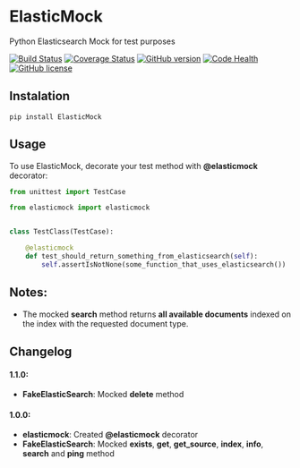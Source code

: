 # ElasticMock

Python Elasticsearch Mock for test purposes

[![Build Status](https://travis-ci.org/vrcmarcos/elasticmock.svg?branch=master)](https://travis-ci.org/vrcmarcos/elasticmock) [![Coverage Status](https://coveralls.io/repos/github/vrcmarcos/elasticmock/badge.svg?branch=master)](https://coveralls.io/github/vrcmarcos/elasticmock?branch=master) [![GitHub version](https://badge.fury.io/gh/vrcmarcos%2Felasticmock.svg)](https://badge.fury.io/gh/vrcmarcos%2Felasticmock) [![Code Health](https://landscape.io/github/vrcmarcos/elasticmock/master/landscape.svg?style=flat)](https://landscape.io/github/vrcmarcos/elasticmock/master) [![GitHub license](https://img.shields.io/badge/license-MIT-blue.svg)](https://raw.githubusercontent.com/vrcmarcos/elasticmock/master/LICENSE)

## Instalation

```shell
pip install ElasticMock
```

## Usage

To use ElasticMock, decorate your test method with **@elasticmock** decorator:

```python
from unittest import TestCase

from elasticmock import elasticmock


class TestClass(TestCase):

    @elasticmock
    def test_should_return_something_from_elasticsearch(self):
        self.assertIsNotNone(some_function_that_uses_elasticsearch())
```

## Notes:

- The mocked **search** method returns **all available documents** indexed on the index with the requested document type.

## Changelog

#### 1.1.0:
- **FakeElasticSearch**: Mocked **delete** method

#### 1.0.0:
- **elasticmock**: Created **@elasticmock** decorator
- **FakeElasticSearch**: Mocked **exists**, **get**, **get_source**, **index**, **info**, **search** and **ping** method